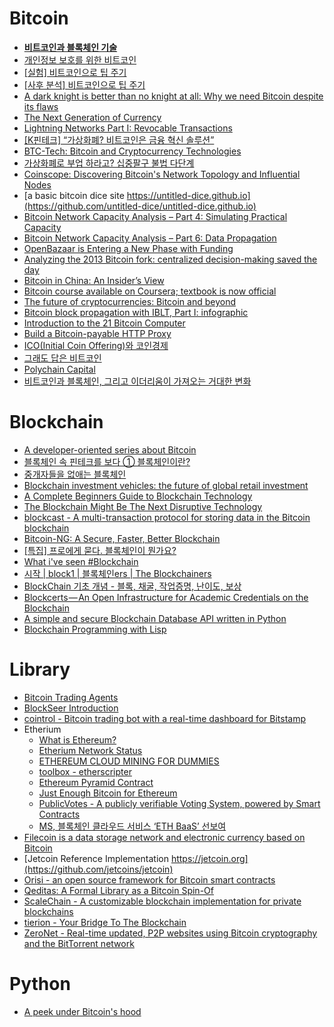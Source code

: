 Bitcoin
=======
* **[비트코인과 블록체인 기술](http://d2.naver.com/helloworld/8237898)**
* [개인정보 보호를 위한 비트코인](http://www.thestartupbible.com/2015/03/bitcoins-for-personal-privacy.html)
* [\[실험\] 비트코인으로 팁 주기](http://www.thestartupbible.com/2015/04/tipping-with-bitcoins-an-experiment.html)
* [\[사후 분석\] 비트코인으로 팁 주기](http://www.thestartupbible.com/2015/04/tipping-with-bitcoins-postmortem.html)
* [A dark knight is better than no knight at all: Why we need Bitcoin despite its flaws](http://suitpossum.blogspot.kr/2015/03/bitcoin-power-dynamics.html)
* [The Next Generation of Currency](http://www.wired.com/partners/bnymellon/futureofmoney/)
* [Lightning Networks Part I: Revocable Transactions](http://rusty.ozlabs.org/?p=450)
* [[K핀테크] “가상화폐? 비트코인은 금융 혁신 솔루션”](http://www.bloter.net/archives/225902)
* [BTC-Tech: Bitcoin and Cryptocurrency Technologies](https://piazza.com/princeton/spring2015/btctech/resources)
* [가상화폐로 부업 하라고? 십중팔구 불법 다단계](http://www.bloter.net/archives/227505)
* [Coinscope: Discovering Bitcoin's Network Topology and Influential Nodes](http://cs.umd.edu/projects/coinscope/)
* [a basic bitcoin dice site https://untitled-dice.github.io](https://github.com/untitled-dice/untitled-dice.github.io)
* [Bitcoin Network Capacity Analysis – Part 4: Simulating Practical Capacity](https://tradeblock.com/blog/bitcoin-network-capacity-analysis-part-4-simulating-practical-capacity)
* [Bitcoin Network Capacity Analysis – Part 6: Data Propagation](https://tradeblock.com/blog/bitcoin-network-capacity-analysis-part-6-data-propagation)
* [OpenBazaar is Entering a New Phase with Funding](https://blog.openbazaar.org/openbazaar-is-entering-a-new-phase-with-funding/)
* [Analyzing the 2013 Bitcoin fork: centralized decision-making saved the day](https://freedom-to-tinker.com/blog/randomwalker/analyzing-the-2013-bitcoin-fork-centralized-decision-making-saved-the-day/)
* [Bitcoin in China: An Insider’s View](http://www.coindesk.com/bitcoin-in-china-an-insiders-view/)
* [Bitcoin course available on Coursera; textbook is now official](https://freedom-to-tinker.com/blog/randomwalker/bitcoin-course-available-on-coursera-textbook-is-now-official/)
* [The future of cryptocurrencies: Bitcoin and beyond](http://www.nature.com/news/the-future-of-cryptocurrencies-bitcoin-and-beyond-1.18447)
* [Bitcoin block propagation with IBLT, Part I: infographic](http://popeller.io/index.php/2015/10/09/bitcoin-block-propagation-with-iblt-infographic/)
* [Introduction to the 21 Bitcoin Computer](https://21.co/learn/)
* [Build a Bitcoin-payable HTTP Proxy](https://21.co/learn/bitcoin-payable-http-proxy/)
* [ICO(Initial Coin Offering)와 코인경제](http://www.thestartupbible.com/2017/04/initial-coin-offering-and-the-token-economy.html)
* [그래도 답은 비트코인](http://www.thestartupbible.com/2017/04/despite-all-the-chaos-bitcoin-still-is-the-answer.html)
* [Polychain Capital](http://www.thestartupbible.com/2017/05/polychain-capital.html)
* [비트코인과 블록체인, 그리고 이더리움이 가져오는 거대한 변화](https://sungmooncho.com/2017/05/29/bitcoin-blockchain-etherium/)

# Blockchain
* [A developer-oriented series about Bitcoin](http://davidederosa.com/basic-blockchain-programming/)
* [블록체인 속 핀테크를 보다 ① 블록체인이란?](http://www.bloter.net/archives/230157)
* [중개자들을 없애는 블록체인](http://www.thestartupbible.com/2015/07/how-blockchain-can-get-rid-of-middlemen.html)
* [Blockchain investment vehicles: the future of global retail investment](https://medium.com/@jbrukh/blockchain-investment-vehicles-3ca285797060)
* [A Complete Beginners Guide to Blockchain Technology](http://blockstrap.com/en/a-complete-beginners-guide-to-blockchain-technology/)
* [The Blockchain Might Be The Next Disruptive Technology](http://techcrunch.com/2015/10/03/the-blockchain-might-be-the-next-disruptive-technology)
* [blockcast - A multi-transaction protocol for storing data in the Bitcoin blockchain](https://github.com/blockai/blockcast)
* [Bitcoin-NG: A Secure, Faster, Better Blockchain](http://hackingdistributed.com/2015/10/14/bitcoin-ng/)
* [[특집] 프로에게 묻다. 블록체인이 뭔가요?](http://techneedle.com/archives/29941)
* [What i've seen #Blockchain](https://brunch.co.kr/@ejang/9)
* [시작 | block1 | 블록체인ers | The Blockchainers](https://www.youtube.com/watch?v=WKrbLt-SG8k)
* [BlockChain 기초 개념 - 블록, 채굴, 작업증명, 난이도, 보상](https://steemit.com/kr/@hanmomhanda/blockchain)
* [Blockcerts — An Open Infrastructure for Academic Credentials on the Blockchain](https://medium.com/mit-media-lab/blockcerts-an-open-infrastructure-for-academic-credentials-on-the-blockchain-899a6b880b2f)
* [A simple and secure Blockchain Database API written in Python](https://hackernoon.com/how-finance-data-can-be-secured-by-blockchain-technology-a-fast-and-simple-adoption-with-200-5e762299b67)
* [Blockchain Programming with Lisp](https://www.slideshare.net/cheolhee/blockchain-programming-with-lisp)

# Library
* [Bitcoin Trading Agents](http://tombell93.co.uk/wp-content/uploads/2015/05/BitcoinTradingAgents.pdf)
* [BlockSeer Introduction](https://www.youtube.com/watch?v=y_MNVekX6g4&feature=youtu.be)
* [cointrol - Bitcoin trading bot with a real-time dashboard for Bitstamp](https://github.com/jkbrzt/cointrol)
* Etherium
  * [What is Ethereum?](http://etherscripter.com/what_is_ethereum.html)
  * [Etherium Network Status](https://stats.ethdev.com/)
  * [ETHEREUM CLOUD MINING FOR DUMMIES](https://github.com/angelomilan/ethereum-guides/blob/master/GPU-cloud_mining.md)
  * [toolbox - etherscripter](http://etherscripter.com/0-5-1/)
  * [Ethereum Pyramid Contract](https://www.ethereumpyramid.com/)
  * [Just Enough Bitcoin for Ethereum](https://medium.com/@ConsenSys/time-sure-does-fly-ed4518792679)
  * [PublicVotes - A publicly verifiable Voting System, powered by Smart Contracts](http://publicvotes.org/)
  * [MS, 블록체인 클라우드 서비스 ‘ETH BaaS’ 선보여](http://www.bloter.net/archives/243623)
* [Filecoin is a data storage network and electronic currency based on Bitcoin](http://filecoin.io/)
* [Jetcoin Reference Implementation https://jetcoin.org](https://github.com/jetcoins/jetcoin)
* [Orisi - an open source framework for Bitcoin smart contracts](http://orisi.org/about)
* [Qeditas: A Formal Library as a Bitcoin Spin-Of](http://qeditas.org/qeditas.pdf)
* [ScaleChain - A customizable blockchain implementation for private blockchains](https://github.com/ScaleChain/scalechain)
* [tierion - Your Bridge To The Blockchain](https://tierion.com/)
* [ZeroNet - Real-time updated, P2P websites using Bitcoin cryptography and the BitTorrent network](http://zeronet.io/)

# Python
* [A peek under Bitcoin's hood](http://www.samlewis.me/2017/06/a-peek-under-bitcoins-hood/)
